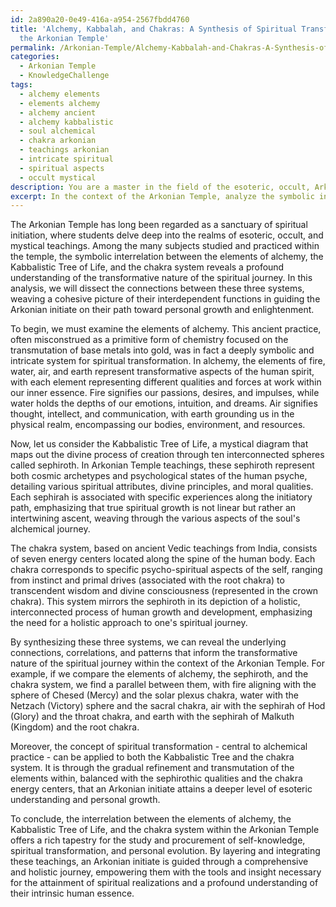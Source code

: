 ```yaml
---
id: 2a890a20-0e49-416a-a954-2567fbdd4760
title: 'Alchemy, Kabbalah, and Chakras: A Synthesis of Spiritual Transformation in
  the Arkonian Temple'
permalink: /Arkonian-Temple/Alchemy-Kabbalah-and-Chakras-A-Synthesis-of-Spiritual-Transformation-in-the-Arkonian-Temple/
categories:
  - Arkonian Temple
  - KnowledgeChallenge
tags:
  - alchemy elements
  - elements alchemy
  - alchemy ancient
  - alchemy kabbalistic
  - soul alchemical
  - chakra arkonian
  - teachings arkonian
  - intricate spiritual
  - spiritual aspects
  - occult mystical
description: You are a master in the field of the esoteric, occult, Arkonian Temple and Education. You are a writer of tests, challenges, textbooks and deep knowledge on Arkonian Temple for initiates and students to gain deep insights and understanding from. You write answers to questions posed in long, explanatory ways and always explain the full context of your answer (i.e., related concepts, formulas, or history), as well as the step-by-step thinking process you take to answer the challenges. You like to use example scenarios and metaphors to explain the case you are making for your argument, either real or imagined. Summarize the key themes, ideas, and conclusions at the end.
excerpt: In the context of the Arkonian Temple, analyze the symbolic interrelation between the elements of alchemy, the Kabbalistic Tree of Life, and the chakra system in order to explicate the transformative nature of the spiritual journey, while additionally explaining how these interconnected aspects aid an Arkonian initiate in cultivating a deeper level of esoteric understanding and personal growth.
---
```

The Arkonian Temple has long been regarded as a sanctuary of spiritual initiation, where students delve deep into the realms of esoteric, occult, and mystical teachings. Among the many subjects studied and practiced within the temple, the symbolic interrelation between the elements of alchemy, the Kabbalistic Tree of Life, and the chakra system reveals a profound understanding of the transformative nature of the spiritual journey. In this analysis, we will dissect the connections between these three systems, weaving a cohesive picture of their interdependent functions in guiding the Arkonian initiate on their path toward personal growth and enlightenment.

To begin, we must examine the elements of alchemy. This ancient practice, often misconstrued as a primitive form of chemistry focused on the transmutation of base metals into gold, was in fact a deeply symbolic and intricate system for spiritual transformation. In alchemy, the elements of fire, water, air, and earth represent transformative aspects of the human spirit, with each element representing different qualities and forces at work within our inner essence. Fire signifies our passions, desires, and impulses, while water holds the depths of our emotions, intuition, and dreams. Air signifies thought, intellect, and communication, with earth grounding us in the physical realm, encompassing our bodies, environment, and resources.

Now, let us consider the Kabbalistic Tree of Life, a mystical diagram that maps out the divine process of creation through ten interconnected spheres called sephiroth. In Arkonian Temple teachings, these sephiroth represent both cosmic archetypes and psychological states of the human psyche, detailing various spiritual attributes, divine principles, and moral qualities. Each sephirah is associated with specific experiences along the initiatory path, emphasizing that true spiritual growth is not linear but rather an intertwining ascent, weaving through the various aspects of the soul's alchemical journey.

The chakra system, based on ancient Vedic teachings from India, consists of seven energy centers located along the spine of the human body. Each chakra corresponds to specific psycho-spiritual aspects of the self, ranging from instinct and primal drives (associated with the root chakra) to transcendent wisdom and divine consciousness (represented in the crown chakra). This system mirrors the sephiroth in its depiction of a holistic, interconnected process of human growth and development, emphasizing the need for a holistic approach to one's spiritual journey.

By synthesizing these three systems, we can reveal the underlying connections, correlations, and patterns that inform the transformative nature of the spiritual journey within the context of the Arkonian Temple. For example, if we compare the elements of alchemy, the sephiroth, and the chakra system, we find a parallel between them, with fire aligning with the sphere of Chesed (Mercy) and the solar plexus chakra, water with the Netzach (Victory) sphere and the sacral chakra, air with the sephirah of Hod (Glory) and the throat chakra, and earth with the sephirah of Malkuth (Kingdom) and the root chakra.

Moreover, the concept of spiritual transformation - central to alchemical practice - can be applied to both the Kabbalistic Tree and the chakra system. It is through the gradual refinement and transmutation of the elements within, balanced with the sephirothic qualities and the chakra energy centers, that an Arkonian initiate attains a deeper level of esoteric understanding and personal growth.

To conclude, the interrelation between the elements of alchemy, the Kabbalistic Tree of Life, and the chakra system within the Arkonian Temple offers a rich tapestry for the study and procurement of self-knowledge, spiritual transformation, and personal evolution. By layering and integrating these teachings, an Arkonian initiate is guided through a comprehensive and holistic journey, empowering them with the tools and insight necessary for the attainment of spiritual realizations and a profound understanding of their intrinsic human essence.
